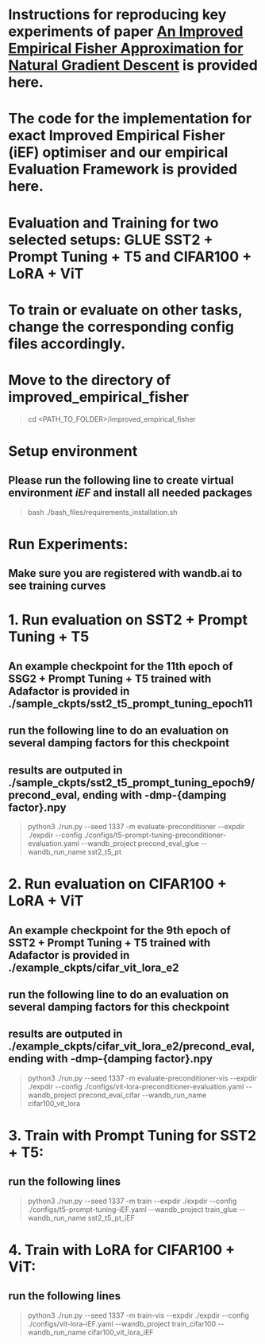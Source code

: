 # Instructions for reproducing key experiments of paper [An Improved Empirical Fisher Approximation for Natural Gradient Descent](https://arxiv.org/abs/2406.06420) is provided here.

# The code for the implementation for exact Improved Empirical Fisher (iEF) optimiser and our empirical Evaluation Framework is provided here.

# Evaluation and Training for two selected setups: GLUE SST2 + Prompt Tuning + T5 and CIFAR100 + LoRA + ViT
# To train or evaluate on other tasks, change the corresponding config files accordingly.

# Move to the directory of improved_empirical_fisher

> cd <PATH_TO_FOLDER>/improved_empirical_fisher

# Setup environment
## Please run the following line to create virtual environment ***iEF*** and install all needed packages

> bash ./bash_files/requirements_installation.sh

# Run Experiments:
## Make sure you are registered with wandb.ai to see training curves

# 1. Run evaluation on SST2 + Prompt Tuning + T5
## An example checkpoint for the 11th epoch of SSG2 + Prompt Tuning + T5 trained with Adafactor is provided in ./sample_ckpts/sst2_t5_prompt_tuning_epoch11
## run the following line to do an evaluation on several damping factors for this checkpoint
## results are outputed in ./sample_ckpts/sst2_t5_prompt_tuning_epoch9/precond_eval, ending with -dmp-{damping factor}.npy

> python3 ./run.py --seed 1337 -m evaluate-preconditioner --expdir ./expdir --config ./configs/t5-prompt-tuning-preconditioner-evaluation.yaml --wandb_project precond_eval_glue --wandb_run_name sst2_t5_pt

# 2. Run evaluation on CIFAR100 + LoRA + ViT
## An example checkpoint for the 9th epoch of SST2 + Prompt Tuning + T5 trained with Adafactor is provided in ./example_ckpts/cifar_vit_lora_e2
## run the following line to do an evaluation on several damping factors for this checkpoint
## results are outputed in ./example_ckpts/cifar_vit_lora_e2/precond_eval, ending with -dmp-{damping factor}.npy

> python3 ./run.py --seed 1337 -m evaluate-preconditioner-vis --expdir ./expdir --config ./configs/vit-lora-preconditioner-evaluation.yaml --wandb_project precond_eval_cifar --wandb_run_name cifar100_vit_lora

# 3. Train with Prompt Tuning for SST2 + T5:
## run the following lines

> python3 ./run.py --seed 1337 -m train  --expdir ./expdir --config ./configs/t5-prompt-tuning-iEF.yaml --wandb_project train_glue --wandb_run_name sst2_t5_pt_iEF

# 4. Train with LoRA for CIFAR100 + ViT:
## run the following lines

> python3 ./run.py --seed 1337 -m train-vis  --expdir ./expdir --config ./configs/vit-lora-iEF.yaml  --wandb_project train_cifar100 --wandb_run_name cifar100_vit_lora_iEF

